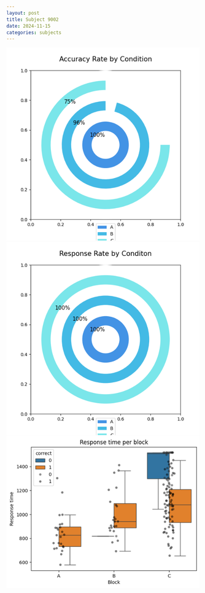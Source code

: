 ```yaml
---
layout: post
title: Subject 9002
date: 2024-11-15
categories: subjects
---
```


![](data/9002/run-7/9002_accuracy_rate.png)
![](data/9002/run-7/9002_response_rate.png)
![](data/9002/run-7/9002_rt.png)
